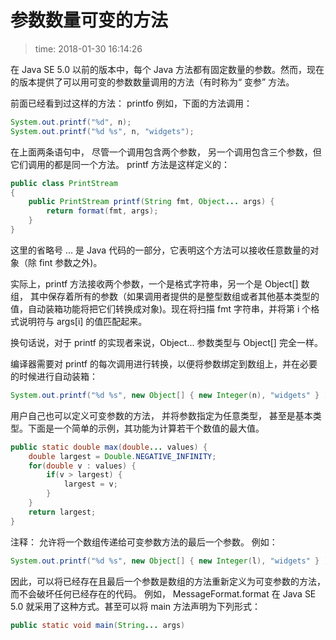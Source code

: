 # 参数数量可变的方法
>time: 2018-01-30 16:14:26  

在 Java SE 5.0 以前的版本中，每个 Java 方法都有固定数量的参数。然而，现在的版本提供了可以用可变的参数数量调用的方法（有时称为“ 变参” 方法。

前面已经看到过这样的方法： printfo 例如，下面的方法调用：
```java
System.out.printf("%d", n);
System.out.printf("%d %s", n, "widgets");
```

在上面两条语句中， 尽管一个调用包含两个参数， 另一个调用包含三个参数，但它们调用的都是同一个方法。
printf 方法是这样定义的：
```java
public class PrintStream
{
    public PrintStream printf(String fmt, Object... args) { 
        return format(fmt, args); 
    }
}
```
这里的省略号 ... 是 Java 代码的一部分，它表明这个方法可以接收任意数量的对象（除 fint 参数之外)。

实际上，printf 方法接收两个参数，一个是格式字符串，另一个是 Object[] 数组， 其中保存着所有的参数（如果调用者提供的是整型数组或者其他基本类型的值，自动装箱功能将把它们转换成对象)。现在将扫描 fmt 字符串，并将第 i 个格式说明符与 args[i] 的值匹配起来。

换句话说，对于 printf 的实现者来说，Object... 参数类型与 Object[] 完全一样。

编译器需要对 printf 的每次调用进行转换，以便将参数绑定到数组上，并在必要的时候进行自动装箱：
```java
System.out.printf("%d %s", new Object[] { new Integer(n), "widgets" } );
```

用户自己也可以定义可变参数的方法， 并将参数指定为任意类型， 甚至是基本类型。下面是一个简单的示例，其功能为计算若干个数值的最大值。
```java
public static double max(double... values) {
    double largest = Double.NEGATIVE_INFINITY;
    for(double v : values) {
        if(v > largest) {
            largest = v;
        }
    }
    return largest;
}
```

注释： 允许将一个数组传递给可变参数方法的最后一个参数。 例如：
```java
System.out.printf("%d %s", new Object[] { new Integer(l), "widgets" } ) ;
```
因此，可以将已经存在且最后一个参数是数组的方法重新定义为可变参数的方法，而不会破坏任何已经存在的代码。 例如， MessageFormat.format 在 Java SE 5.0 就采用了这种方式。甚至可以将 main 方法声明为下列形式：
```java
public static void main(String... args)
```
